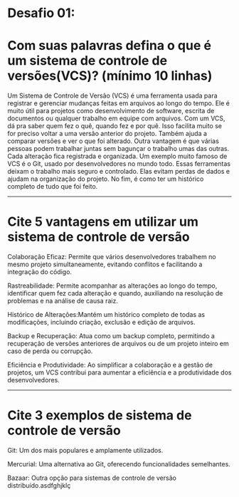 # Desafio 01:

# Com suas palavras defina o que é um sistema de controle de versões(VCS)? (mínimo 10 linhas)

Um Sistema de Controle de Versão (VCS) é uma ferramenta usada para registrar e gerenciar mudanças feitas em arquivos ao longo do tempo. Ele é muito útil para projetos como desenvolvimento de software, escrita de documentos ou qualquer trabalho em equipe com arquivos. Com um VCS, dá pra saber quem fez o quê, quando fez e por quê. Isso facilita muito se for preciso voltar a uma versão anterior do projeto. Também ajuda a comparar versões e ver o que foi alterado. Outra vantagem é que várias pessoas podem trabalhar juntas sem bagunçar o trabalho umas das outras. Cada alteração fica registrada e organizada. Um exemplo muito famoso de VCS é o Git, usado por desenvolvedores no mundo todo. Essas ferramentas deixam o trabalho mais seguro e controlado. Elas evitam perdas de dados e ajudam na organização do projeto. No fim, é como ter um histórico completo de tudo que foi feito.

______________________________________________________________

# Cite 5 vantagens em utilizar um sistema de controle de versão
Colaboração Eficaz:
Permite que vários desenvolvedores trabalhem no mesmo projeto simultaneamente, evitando conflitos e facilitando a integração do código.

Rastreabilidade:
Permite acompanhar as alterações ao longo do tempo, identificar quem fez cada alteração e quando, auxiliando na resolução de problemas e na análise de causa raiz. 

Histórico de Alterações:Mantém um histórico completo de todas as modificações, incluindo criação, exclusão e edição de arquivos.

Backup e Recuperação:
Atua como um backup completo, permitindo a recuperação de versões anteriores de arquivos ou de um projeto inteiro em caso de perda ou corrupção.

Eficiência e Produtividade:
Ao simplificar a colaboração e a gestão de projetos, um VCS contribui para aumentar a eficiência e a produtividade dos desenvolvedores.

___________________________________________________________________

# Cite 3 exemplos de sistema de controle de versão

Git: Um dos mais populares e amplamente utilizados. 

Mercurial: Uma alternativa ao Git, oferecendo funcionalidades semelhantes. 

Bazaar: Outra opção para sistemas de controle de versão distribuído.asdfghjklç
